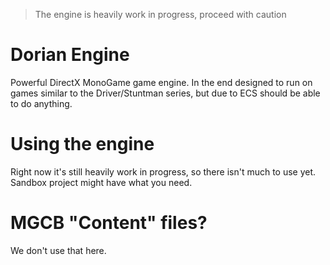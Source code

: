 > The engine is heavily work in progress, proceed with caution

# Dorian Engine
Powerful DirectX MonoGame game engine. In the end designed to run on games similar to the Driver/Stuntman series, but due to ECS should be able to do anything.

# Using the engine
Right now it's still heavily work in progress, so there isn't much to use yet. Sandbox project might have what you need.

# MGCB "Content" files?
We don't use that here.
